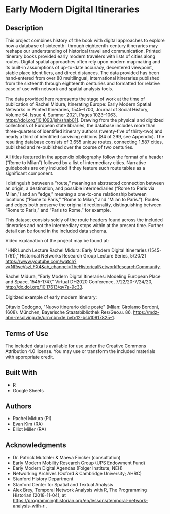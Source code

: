 # Early Modern Digital Itineraries

## Description

This project combines history of the book with digital approaches to explore how a database of sixteenth- through eighteenth-century itineraries may reshape our understanding of historical travel and communication. Printed itinerary books provided early modern travelers with lists of cities along routes. Digital spatial approaches often rely upon modern mapmaking and its built-in assumptions of up-to-date accuracy, decentered viewpoint, stable place identifiers, and direct distances. The data provided has been hand-entered from over 80 multilingual, international itineraries published from the sixteenth through eighteenth centuries and formatted for relative ease of use with network and spatial analysis tools.

The data provided here represents the stage of work at the time of publication of Rachel Midura, Itinerating Europe: Early Modern Spatial Networks in Printed Itineraries, 1545–1700, Journal of Social History, Volume 54, Issue 4, Summer 2021, Pages 1023–1063, https://doi.org/10.1093/jsh/shab011. Drawing from the physical and digitized collections of European state libraries, the database includes more than three-quarters of identified itinerary authors (twenty-five of thirty-two) and nearly a third of identified surviving editions (84 of 299, see Appendix). The resulting database consists of 3,655 unique routes, connecting 1,587 cities, published and re-published over the course of two centuries. 

All titles featured in the appendix bibliography follow the format of a header (“Rome to Milan”) followed by a list of intermediary cities. Narrative guidebooks are only included if they feature such route tables as a significant component.

I distinguish between a “route,” meaning an abstracted connection between an origin, a destination, and possible intermediaries (“Rome to Paris via Milan,”) and an “edge,” meaning a one-to-one relationship between locations (”Rome to Paris,” “Rome to Milan,” and “Milan to Paris.”). Routes and edges both preserve the original directionality, distinguishing between “Rome to Paris,” and “Paris to Rome,” for example.

This dataset consists solely of the route headers found across the included itineraries and not the intermediary stops within at the present time. Further detail can be found in the included data schema.

Video explanation of the project may be found at:

"HNR Lunch Lecture Rachel Midura: Early Modern Digital Itineraries (1545-1761)," Historical Networks Research Group Lecture Series, 5/20/21 https://www.youtube.com/watch?v=NRweVszLFX4&ab_channel=TheHistoricalNetworkResearchCommunity.

Rachel Midura, "Early Modern Digital Itineraries: Modeling European Place and Space, 1545-1747," Virtual DH2020 Conference, 7/22/20-7/24/20, http://dx.doi.org/10.17613/qv7a-9c33.

Digitized example of early modern itinerary:

Ottavio Codogno, "Nuovo itinerario delle poste" (Milan: Girolamo Bordoni, 1608). München, Bayerische Staatsbibliothek Res/Geo.u. 86. https://mdz-nbn-resolving.de/urn:nbn:de:bvb:12-bsb10917825-1.


## Terms of Use

The included data is available for use under the Creative Commons Attribution 4.0 license. You may use or transform the included materials with appropriate credit. 

## Built With
* R
* Google Sheets

## Authors
* Rachel Midura (PI)
* Evan Kim (RA)
* Elliot Miller (RA)

## Acknowledgments
* Dr. Patrick Mutchler & Maeva Fincker (consultation)
* Early Modern Mobility Research Group (UPS Endowment Fund)
* Early Modern Digital Agendas (Folger Institute; NEH)
* Networking Archives (Oxford & Cambridge University; AHRC)
* Stanford History Department
* Stanford Center for Spatial and Textual Analysis
* Alex Brey, Temporal Network Analysis with R, The Programming Historian (2018-11-04), at https://programminghistorian.org/en/lessons/temporal-network-analysis-with-r .
